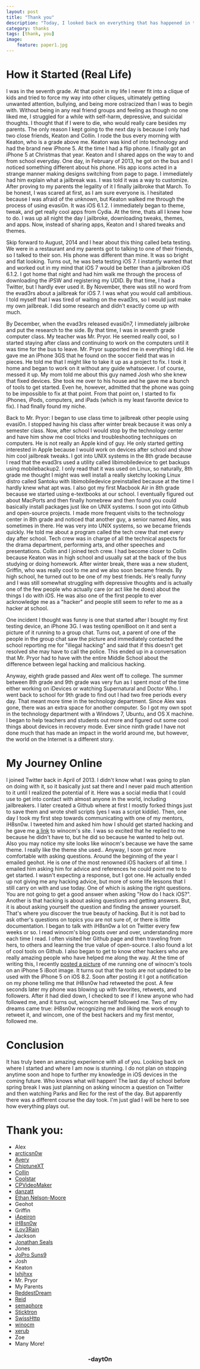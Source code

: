 ```yaml
---
layout: post
title: "Thank you"
description: "Today, I looked back on everything that has happened in the past few years."
category: thanks
tags: [thank, you]
image:
    feature: paper1.jpg
---
```


# How it Started (Real Life)
I was in the seventh grade. At that point in my life I never fit into a clique of kids and tried to force my way into other cliques, ultimately getting unwanted attention, bullying, and being more ostracized than I was to begin with. Without being in any real friend groups and feeling as though no one liked me, I struggled for a while with self-harm, depressive, and suicidal thoughts. I thought that if I were to die, who would really care besides my parents. The only reason I kept going to the next day is because I only had two close friends, Keaton and Collin. I rode the bus every morning with Keaton, who is a grade above me. Keaton was kind of into technology and had the brand new iPhone 5. At the time I had a flip phone. I finally got an iPhone 5 at Christmas that year. Keaton and I shared apps on the way to and from school everyday. One day, in February of 2013, he got on the bus and I noticed something different about his phone. His app icons acted in a strange manner making designs switching from page to page. I immediately had him explain what a jailbreak was. I was told it was a way to customize. After proving to my parents the legality of it I finally jailbroke that March. To be honest, I was scared at first, as I am sure everyone is. I hesitated because I was afraid of the unknown, but Keaton walked me through the process of using evasi0n. It was iOS 6.1.2. I immediately began to theme, tweak, and get really cool apps from Cydia. At the time, thats all I knew how to do. I was up all night the day I jailbroke, downloading tweaks, themes, and apps. Now, instead of sharing apps, Keaton and I shared tweaks and themes. 
	
Skip forward to August, 2014 and I hear about this thing called beta testing. We were in a restaurant and my parents got to talking to one of their friends, so I talked to their son. His phone was different than mine. It was so bright and flat looking. Turns out, he was beta testing iOS 7. I instantly wanted that and worked out in my mind that iOS 7 would be better than a jailbroken iOS 6.1.2. I got home that night and had him walk me through the process of downloading the iPSW and registering my UDID. By that time, I had a Twitter, but I hardly ever used it. By November, there was still no word from the evad3rs about a jailbreak for iOS 7. I was what you would call ambitious. I told myself that I was tired of waiting on the evad3rs, so I would just make my own jailbreak. I did some research and didn't exactly come up with much. 

By December, when the evad3rs released evasi0n7, I immediately jailbroke and put the research to the side. By that time, I was in seventh grade computer class. My teacher was Mr. Pryor. He seemed really cool, so I started staying after class and continuing to work on the computers until it was time for the bus to leave. Mr. Pryor supported me in everything I did. He gave me an iPhone 3GS that he found on the soccer field that was in pieces. He told me that I might like to take it up as a project to fix. I took it home and began to work on it without any guide whatsoever. I of course, messed it up. My mom told me about this guy named Josh who she knew that fixed devices. She took me over to his house and he gave me a bunch of tools to get started. Even he, however, admitted that the phone was going to be impossible to fix at that point. From that point on, I started to fix iPhones, iPods, computers, and iPads (which is my least favorite device to fix). I had finally found my niche.

Back to Mr. Pryor: I began to use class time to jailbreak other people using evasi0n. I stopped having his class after winter break because it was only a semester class. Now, after school I would stop by the technology center and have him show me cool tricks and troubleshooting techniques on computers. He is not really an Apple kind of guy. He only started getting interested in Apple because I would work on devices after school and show him cool jailbreak tweaks. I got into UNIX systems in the 8th grade because I read that the evad3rs used a utility called libimobiledevice to get backups using mobilebackup2. I only read that it was used on Linux, so naturally, 8th grade me thought I might was well install a really sketchy looking Linux distro called Santoku with libimobiledevice preinstalled because at the time I hardly knew what apt was. I also got my first Macbook Air in 8th grade because we started using e-textbooks at our school. I eventually figured out about MacPorts and then finally homebrew and then found you could basically install packages just like on UNIX systems. I soon got into Github and open-source projects. I made more frequent visits to the technology center in 8th grade and noticed that another guy, a senior named Alex, was sometimes in there. He was very into UNIX systems, so we became friends quickly. He told me about a program called the tech crew that met every day after school. Tech crew was in charge of all the technical aspects for the drama department, performing arts, and other speeches and presentations. Collin and I joined tech crew. I had become closer to Collin because Keaton was in high school and usually sat at the back of the bus studying or doing homework. After winter break, there was a new student, Griffin, who was really cool to me and we also soon became friends. By high school, he turned out to be one of my best friends. He's really funny and I was still somewhat struggling with depressive thoughts and is actually one of the few people who actually care (or act like he does) about the things I do with iOS. He was also one of the first people to ever acknowledge me as a "hacker" and people still seem to refer to me as a hacker at school. 

One incident I thought was funny is one that started after I bought my first testing device, an iPhone 3G. I was testing openiBoot on it and sent a picture of it running to a group chat. Turns out, a parent of one of the people in the group chat saw the picture and immediately contacted the school reporting me for "illegal hacking" and said that if this doesn't get resolved she may have to call the police. This ended up in a conversation that Mr. Pryor had to have with the entire Middle School about the difference between legal hacking and malicious hacking. 

Anyway, eighth grade passed and Alex went off to college. The summer between 8th grade and 9th grade was very fun as I spent most of the time either working on iDevices or watching Supernatural and Doctor Who. I went back to school for 9th grade to find out I had two free periods every day. That meant more time in the technology department. Since Alex was gone, there was an extra space for another computer. So I got my own spot in the technology department with a Windows 7, Ubuntu, and OS X machine. I began to help teachers and students out more and figured out some cool things about devices in recovery mode. Ever since ninth grade I have not done much that has made an impact in the world around me, but however, the world on the Internet is a different story.

# My Journey Online
I joined Twitter back in April of 2013. I didn't know what I was going to plan on doing with it, so it basically just sat there and I never paid much attention to it until I realized the potential of it. Here was a social media that I could use to get into contact with almost anyone in the world, including jailbreakers. I later created a Github where at first I mostly forked things just to save them and wrote shell scripts (yes I was a script kiddie). Then, one day I took my first step towards communicating with one of my mentors, iH8sn0w. I tweeted him and asked him how I should get started hacking and he gave me [a link](http://winocm.moe/research/2013/09/20/resources-for-getting-started/) to winocm's site. I was so excited that he replied to me because he didn't have to, but he did so because he wanted to help out. Also you may notice my site looks like winocm's because we have the same theme. I really like the theme she used.. Anyway, I soon got more comfortable with asking questions. Around the beginning of the year I emailed geohot. He is one of the most renowned iOS hackers of all time. I emailed him asking him for advice and references he could point me to to get started. I wasn't expecting a response, but I got one. He actually ended up not giving me any hacking advice, but more of some life lessons that I still carry on with and use today. One of which is asking the right questions. You are not going to get a good answer when asking "How do I hack iOS?". Another is that hacking is about asking questions and getting answers. But, it is about asking yourself the question and finding the answer yourself. That's where you discover the true beauty of hacking. But it is not bad to ask other's questions on topics you are not sure of, or there is little documentation. I began to talk with iH8sn0w a lot on Twitter every few weeks or so. I read winocm's blog posts over and over, understanding more each time I read. I often visited her Github page and then traveling from hers, to others and learning the true value of open-source. I also found a lot of cool tools on Github. I also began to get to know other hackers who are really amazing people who have helped me along the way. At the time of writing this, I recently [posted a picture](https://twitter.com/daytonhasty/status/581534406277537793) of me running one of winocm's tools on an iPhone 5 iBoot image. It turns out that the tools are not updated to be used with the iPhone 5 on iOS 8.2. Soon after posting it I got a notification on my phone telling me that iH8sn0w had retweeted the post. A few seconds later my phone was blowing up with favorites, retweets, and followers. After it had died down, I checked to see if I knew anyone who had followed me, and it turns out, winocm herself followed me. Two of my dreams came true: iH8sn0w recognizing me and liking the work enough to retweet it, and wincom, one of the best hackers and my first mentor, followed me. 

# Conclusion
It has truly been an amazing experience with all of you. Looking back on where I started and where I am now is stunning. I do not plan on stopping anytime soon and hope to further my knowledge in iOS devices in the coming future. Who knows what will happen! The last day of school before spring break I was just planning on asking winocm a question on Twitter and then watching Parks and Rec for the rest of the day. But apparently there was a different course the day took. I'm just glad I will be here to see how everything plays out.

# Thank you:
* Alex
* [arcticsn0w](https://twitter.com/arcticsn0w)
* [Avery](https://twitter.com/citrusui)
* [ChiptuneXT](https://twitter.com/chiptunext)
* [Collin](https://twitter.com/bob_collin)
* [Coolstar](https://twitter.com/coolstarorg)
* [CPVideoMaker](https://twitter.com/CPVideoMaker)
* [danzatt](https://twitter.com/danzatt)
* [Ethan Nelson-Moore](https://twitter.com/parrotgeek1)
* Geohot
* Griffin
* [iApeiron](https://twitter.com/iApeiron)
* [iH8sn0w](https://twitter.com/iH8sn0w)
* [iLov3Rain](https://twitter.com/iLov3Rain/)
* Jackson
* [Jonathan Seals](https://twitter.com/JonathanSeals/)
* Jones
* [JoPro Suns9](https://twitter.com/iSuns9)
* Josh
* Keaton
* [lxhjhxx](https://twitter.com/lxhjhxx)
* Mr. Pryor
* My Parents
* [ReddestDream](https://twitter.com/ReddestDream)
* [Reid](https://twitter.com/earth271072)
* [semaphore](https://twitter.com/notcom)
* [Sticktron](https://twitter.com/Sticktron)
* [SwissHttp](https://twitter.com/SwissHttp)
* [winocm](https://twitter.com/winocm)
* [xerub](https://twitter.com/xerub)
* Zoe
* Many More!


<center><h3>-dayt0n</h3></center>